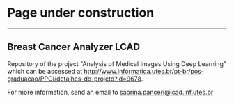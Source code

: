 # Page under construction
--- 

## Breast Cancer Analyzer LCAD

Repository of the project "Analysis of Medical Images Using Deep Learning" which can be accessed at http://www.informatica.ufes.br/pt-br/pos-graduacao/PPGI/detalhes-do-projeto?id=9678.

For more information, send an email to sabrina.panceri@lcad.inf.ufes.br
